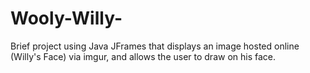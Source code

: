 # Wooly-Willy- 
Brief project using Java JFrames that displays an image hosted online (Willy's Face) via imgur, and allows the user to draw on his face.   
